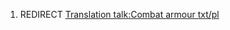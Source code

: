 1.  REDIRECT [Translation talk:Combat armour
    txt/pl](Translation_talk:Combat_armour_txt/pl "wikilink")